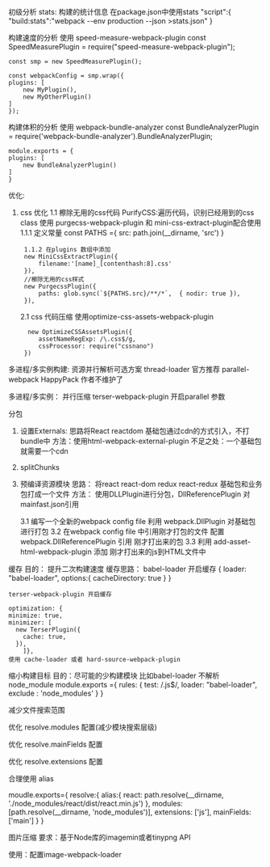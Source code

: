 初级分析
stats: 构建的统计信息
在package.json中使用stats
"script":{
  "build:stats":"webpack --env production --json >stats.json"
}


构建速度的分析
使用 speed-measure-webpack-plugin
    const SpeedMeasurePlugin = require("speed-measure-webpack-plugin");
    
    const smp = new SpeedMeasurePlugin();
    
    const webpackConfig = smp.wrap({
    plugins: [
        new MyPlugin(),
        new MyOtherPlugin()
    ]
    });

 构建体积的分析
 使用 webpack-bundle-analyzer
    const BundleAnalyzerPlugin = require('webpack-bundle-analyzer').BundleAnalyzerPlugin;
 
    module.exports = {
    plugins: [
        new BundleAnalyzerPlugin()
    ]
    }


优化:
1. css 优化
   1.1 檫除无用的css代码
       PurifyCSS:遍历代码，识别已经用到的css class
       使用 purgecss-webpack-plugin 和 mini-css-extract-plugin配合使用
        1.1.1 定义常量
        const PATHS ={
            src: path.join(__dirname, 'src')
            }

        1.1.2 在plugins 数组中添加
        new MiniCssExtractPlugin({
            filename:'[name]_[contenthash:8].css'
        }),
        //檫除无用的css样式
        new PurgecssPlugin({
            paths: glob.sync(`${PATHS.src}/**/*`,  { nodir: true }),
        }),
   2.1 css 代码压缩
       使用optimize-css-assets-webpack-plugin

         new OptimizeCSSAssetsPlugin({
            assetNameRegExp: /\.css$/g,
            cssProcessor: require("cssnano")
        })

多进程/多实例构建: 资源并行解析可选方案
thread-loader 官方推荐
parallel-webpack
HappyPack 作者不维护了

多进程/多实例： 并行压缩
terser-webpack-plugin 开启parallel 参数

分包
1. 设置Externals:
    思路将React reactdom 基础包通过cdn的方式引入，不打bundle中
    方法：使用html-webpack-external-plugin
    不足之处：一个基础包就需要一个cdn
2. splitChunks

3. 预编译资源模块
    思路： 将react react-dom redux react-redux 基础包和业务包打成一个文件
    方法： 使用DLLPlugin进行分包，DllReferencePlugin 对mainfast.json引用

    3.1 编写一个全新的webpack config file 
      利用 webpack.DllPlugin 对基础包进行打包
    3.2 在webpack config file 中引用刚才打包的文件
      配置 webpack.DllReferencePlugin 引用 刚才打出来的包
    3.3 利用 add-asset-html-webpack-plugin 添加 刚才打出来的js到HTML文件中

缓存
  目的： 提升二次构建速度
  缓存思路： 
    babel-loader 开启缓存
    {
        loader: "babel-loader",
        options:{
          cacheDirectory: true
        }
    }
     
    terser-webpack-plugin 开启缓存

    optimization: {
    minimize: true,
    minimizer: [
      new TerserPlugin({
        cache: true,
      }),
        ]},
    使用 cache-loader 或者 hard-source-webpack-plugin

缩小构建目标
目的：尽可能的少构建模块
比如babel-loader 不解析node_module
module.exports ={
    rules: {
        test: /\.js$/,
        loader: "babel-loader",
        exclude : 'node_modules'
    }
}

减少文件搜索范围

优化 resolve.modules 配置(减少模块搜索层级)

优化 resolve.mainFields 配置

优化 resolve.extensions 配置

合理使用 alias

moudle.exports={
    resolve:{
        alias:{
            react: path.resolve(__dirname, './node_modules/react/dist/react.min.js')
        },
        modules: [path.resolve(__dirname, 'node_modules')],
        extensions: ['js'],
        mainFields: ['main']
    }
}


图片压缩
要求：基于Node库的imagemin或者tinypng API

使用：配置image-webpack-loader

    


